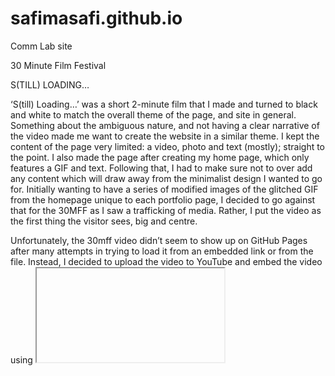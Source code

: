 # safimasafi.github.io
Comm Lab site

30 Minute Film Festival

S(TILL) LOADING…

‘S(till) Loading…’ was a short 2-minute film that I made and turned to black and white to match the overall theme of the page, and site in general. Something about the ambiguous nature, and not having a clear narrative of the video made me want to create the website in a similar theme. 
I kept the content of the page very limited: a video, photo and text (mostly); straight to the point. I also made the page after creating my home page, which only features a GIF and text. Following that, I had to make sure not to over add any content which will draw away from the minimalist design I wanted to go for.
Initially wanting to have a series of modified images of the glitched GIF from the homepage unique to each portfolio page, I decided to go against that for the 30MFF as I saw a trafficking of media. Rather, I put the video as the first thing the visitor sees, big and centre. 

Unfortunately, the 30mff video didn’t seem to show up on GitHub Pages after many attempts in trying to load it from an embedded link or from the file. Instead, I decided to upload the video to YouTube and embed the video using <iframe>. While that worked, it removed the clean layout I was aiming for, such as not having the video title display, YouTube logo on the frame and playlist display at end of video; that was something I failed to make work. I removed all control function to keep the presentation in slight harmony with the overall experience I wanted to create. 
 As for the interactive/JS element, I used the ‘mouseOver’ event near the end of the page, after briefly describing the video, to change the colour of the linked text ‘Inspiration’. At first, I wanted to have a 'div' element where the ‘inspiration’ text would be in a coloured box so the user can see it clearer and once hovering over it, it would change text to a link but after many failed attempts only to realise that I misspelt the 'script' which linked to the JS, I settled for just a change in text colour.  
I also didn’t want to add any big interactive elements as I felt the layout of the page was enough as is, and adding anything more to it would change the overall feel, hence the simple ‘Inspiration” link, which opens to a new page of a work that inspired me to do the 30mff.
Finally, while I wanted to have all the page layouts follow a horizontal layout, it felt natural to have the 30mff set to a vertical layout so that there will be more ‘open’ space.
